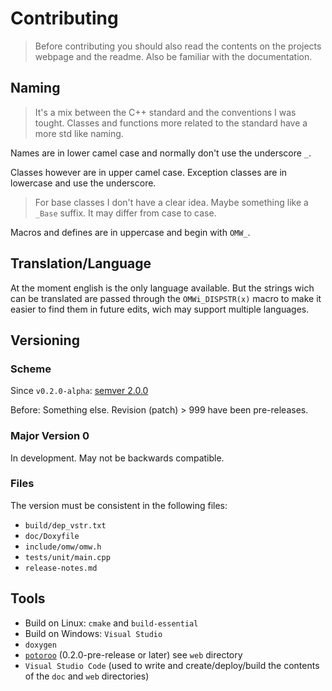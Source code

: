 # Contributing

> Before contributing you should also read the contents on the projects webpage and the readme. Also be familiar with the documentation.



## Naming
> It's a mix between the C++ standard and the conventions I was tought.
> Classes and functions more related to the standard have a more std like naming.

Names are in lower camel case and normally don't use the underscore `_`.

Classes however are in upper camel case. Exception classes are in lowercase and use the underscore.
> For base classes I don't have a clear idea. Maybe something like a `_Base` suffix.
> It may differ from case to case.

Macros and defines are in uppercase and begin with `OMW_`.



## Translation/Language
At the moment english is the only language available. But the strings wich can be
translated are passed through the `OMWi_DISPSTR(x)` macro to make it easier to find them
in future edits, wich may support multiple languages.



## Versioning
### Scheme
Since `v0.2.0-alpha`: [semver 2.0.0](https://semver.org/)

Before: Something else. Revision (patch) > 999 have been pre-releases.

### Major Version 0
In development. May not be backwards compatible.

### Files
The version must be consistent in the following files:
- `build/dep_vstr.txt`
- `doc/Doxyfile`
- `include/omw/omw.h`
- `tests/unit/main.cpp`
- `release-notes.md`



## Tools
- Build on Linux: `cmake` and `build-essential`
- Build on Windows: `Visual Studio`
- `doxygen`
- [`potoroo`](https://github.com/oblaser/potoroo) (0.2.0-pre-release or later) see `web` directory
- `Visual Studio Code` (used to write and create/deploy/build the contents of the `doc` and `web` directories)
